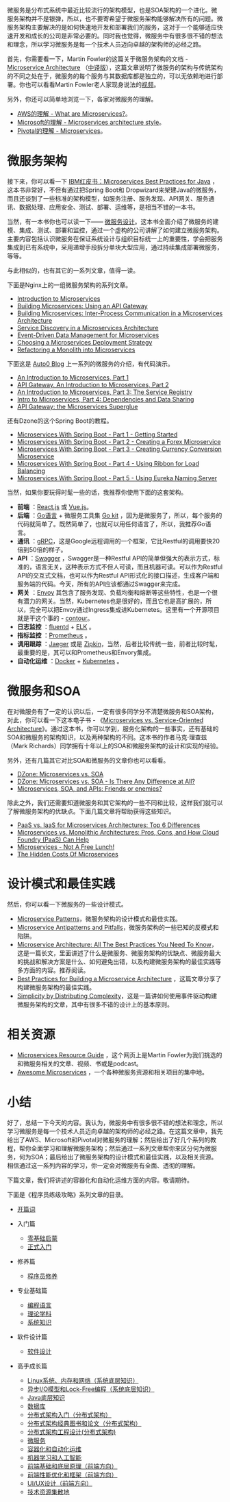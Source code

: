 微服务是分布式系统中最近比较流行的架构模型，也是SOA架构的一个进化。微服务架构并不是银弹，所以，也不要寄希望于微服务架构能够解决所有的问题。微服务架构主要解决的是如何快速地开发和部署我们的服务，这对于一个能够适应快速开发和成长的公司是非常必要的。同时我也觉得，微服务中有很多很不错的想法和理念，所以学习微服务是每一个技术人员迈向卓越的架构师的必经之路。

首先，你需要看一下，Martin Fowler的这篇关于微服务架构的文档 - [Microservice Architecture][] （[中译版][Link 1]），这篇文章说明了微服务的架构与传统架构的不同之处在于，微服务的每个服务与其数据库都是独立的，可以无依赖地进行部署。你也可以看看Martin Fowler老人家现身说法的[视频][Link 2]。

另外，你还可以简单地浏览一下，各家对微服务的理解。

 *  [AWS的理解 - What are Microservices?][AWS_ - What are Microservices]。
 *  [Microsoft的理解 - Microservices architecture style][Microsoft_ - Microservices architecture style]。
 *  [Pivotal的理解 - Microservices][Pivotal_ - Microservices]。

# 微服务架构

接下来，你可以看一下 [IBM红皮书：Microservices Best Practices for Java][IBM_Microservices Best Practices for Java] ，这本书非常好，不但有通过把Spring Boot和 Dropwizard来架建Java的微服务，而且还谈到了一些标准的架构模型，如服务注册、服务发现、API网关、服务通讯、数据处理、应用安全、测试、部署、运维等，是相当不错的一本书。

当然，有一本书你也可以读一下—— [微服务设计][Link 3]。这本书全面介绍了微服务的建模、集成、测试、部署和监控，通过一个虚构的公司讲解了如何建立微服务架构。主要内容包括认识微服务在保证系统设计与组织目标统一上的重要性，学会把服务集成到已有系统中，采用递增手段拆分单块大型应用，通过持续集成部署微服务，等等。

与此相似的，也有其它的一系列文章，值得一读。

下面是Nginx上的一组微服务架构的系列文章。

 *  [Introduction to Microservices][]
 *  [Building Microservices: Using an API Gateway][Building Microservices_ Using an API Gateway]
 *  [Building Microservices: Inter-Process Communication in a Microservices Architecture][Building Microservices_ Inter-Process Communication in a Microservices Architecture]
 *  [Service Discovery in a Microservices Architecture][]
 *  [Event-Driven Data Management for Microservices][]
 *  [Choosing a Microservices Deployment Strategy][]
 *  [Refactoring a Monolith into Microservices][]

下面这是 [Auto0 Blog][] 上一系列的微服务的介绍，有代码演示。

 *  [An Introduction to Microservices, Part 1][An Introduction to Microservices_ Part 1]
 *  [API Gateway. An Introduction to Microservices, Part 2][API Gateway. An Introduction to Microservices_ Part 2]
 *  [An Introduction to Microservices, Part 3: The Service Registry][An Introduction to Microservices_ Part 3_ The Service Registry]
 *  [Intro to Microservices, Part 4: Dependencies and Data Sharing][Intro to Microservices_ Part 4_ Dependencies and Data Sharing]
 *  [API Gateway: the Microservices Superglue][API Gateway_ the Microservices Superglue]

还有Dzone的这个Spring Boot的教程。

 *  [Microservices With Spring Boot - Part 1 - Getting Started][]
 *  [Microservices With Spring Boot - Part 2 - Creating a Forex Microservice][]
 *  [Microservices With Spring Boot - Part 3 - Creating Currency Conversion Microservice][]
 *  [Microservices With Spring Boot - Part 4 - Using Ribbon for Load Balancing][]
 *  [Microservices With Spring Boot - Part 5 - Using Eureka Naming Server][]

当然，如果你要玩得时髦一些的话，我推荐你使用下面的这套架构。

 *  **前端** ：[React.js][] 或 [Vue.js][]。
 *  **后端** ：[Go语言][Go] \+ 微服务工具集 [Go kit][] ，因为是微服务了，所以，每个服务的代码就简单了。既然简单了，也就可以用任何语言了，所以，我推荐Go语言。
 *  **通讯** ：[gRPC][]，这是Google远程调用的一个框架，它比Restful的调用要快20倍到50倍的样子。
 *  **API** ：[Swagger][] ，Swagger是一种Restful API的简单但强大的表示方式，标准的，语言无关，这种表示方式不但人可读，而且机器可读。可以作为Restful API的交互式文档，也可以作为Restful API形式化的接口描述，生成客户端和服务端的代码。今天，所有的API应该都通过Swagger来完成。
 *  **网关** ：[Envoy][] 其包含了服务发现、负载均衡和熔断等这些特性，也是一个很有潜力的网关。当然，Kubernetes也是很好的，而且它也是高扩展的，所以，完全可以把Envoy通过Ingress集成进Kubernetes。这里有一个开源项目就是干这个事的 - [contour][]。
 *  **日志监控** ：[fluentd][] \+ [ELK][] 。
 *  **指标监控** ：[Prometheus][] 。
 *  **调用跟踪** ：[Jaeger][] 或是 [Zipkin][]，当然，后者比较传统一些，前者比较时髦，最重要的是，其可以和Prometheus和Envory集成。
 *  **自动化运维** ：[Docker][] \+ [Kubernetes][] 。

# 微服务和SOA

在对微服务有了一定的认识以后，一定有很多同学分不清楚微服务和SOA架构，对此，你可以看一下这本电子书 - 《[Microservices vs. Service-Oriented Architecture][]》。通过这本书，你可以学到，服务化架构的一些事实，还有基础的SOA和微服务的架构知识，以及两种架构的不同。这本书的作者马克·理查兹（Mark Richards）同学拥有十年以上的SOA和微服务架构的设计和实现的经验。

另外，还有几篇其它对比SOA和微服务的文章你也可以看看。

 *  [DZone: Microservices vs. SOA][DZone_ Microservices vs. SOA]
 *  [DZone: Microservices vs. SOA - Is There Any Difference at All?][DZone_ Microservices vs. SOA - Is There Any Difference at All]
 *  [Microservices, SOA, and APIs: Friends or enemies?][Microservices_ SOA_ and APIs_ Friends or enemies]

除此之外，我们还需要知道微服务和其它架构的一些不同和比较，这样我们就可以了解微服务架构的优缺点。下面几篇文章将帮助获得这些知识。

 *  [PaaS vs. IaaS for Microservices Architectures: Top 6 Differences][PaaS vs. IaaS for Microservices Architectures_ Top 6 Differences]
 *  [Microservices vs. Monolithic Architectures: Pros, Cons, and How Cloud Foundry (PaaS) Can Help][Microservices vs. Monolithic Architectures_ Pros_ Cons_ and How Cloud Foundry _PaaS_ Can Help]
 *  [Microservices - Not A Free Lunch!][Microservices - Not A Free Lunch]
 *  [The Hidden Costs Of Microservices][]

# 设计模式和最佳实践

然后，你可以看一下微服务的一些设计模式。

 *  [Microservice Patterns][]，微服务架构的设计模式和最佳实践。
 *  [Microservice Antipatterns and Pitfalls][]，微服务架构的一些已知的反模式和陷阱。
 *  [Microservice Architecture: All The Best Practices You Need To Know][Microservice Architecture_ All The Best Practices You Need To Know]，这是一篇长文，里面讲述了什么是微服务、微服务架构的优缺点、微服务最大的挑战和解决方案是什么、如何避免出错，以及构建微服务架构的最佳实践等多方面的内容。推荐阅读。
 *  [Best Practices for Building a Microservice Architecture][] ，这篇文章分享了构建微服务架构的最佳实践。
 *  [Simplicity by Distributing Complexity][]，这是一篇讲如何使用事件驱动构建微服务架构的文章，其中有很多不错的设计上的基本原则。

# 相关资源

 *  [Microservices Resource Guide][] ，这个网页上是Martin Fowler为我们挑选的和微服务相关的文章、视频、书或是podcast。
 *  [Awesome Microservices][] ，一个各种微服务资源和相关项目的集中地。

# 小结

好了，总结一下今天的内容。我认为，微服务中有很多很不错的想法和理念，所以学习微服务是每一个技术人员迈向卓越的架构师的必经之路。在这篇文章中，我先给出了AWS、Microsoft和Pivotal对微服务的理解；然后给出了好几个系列的教程，帮你全面学习和理解微服务架构；然后通过一系列文章帮你来区分何为微服务，何为SOA；最后给出了微服务架构的设计模式和最佳实践，以及相关资源。相信通过这一系列内容的学习，你一定会对微服务有全面、透彻的理解。

下篇文章，我们将讲述的容器化和自动化运维方面的内容。敬请期待。

下面是《程序员练级攻略》系列文章的目录。

 *  [开篇词][Link 4]
 *  入门篇
    
     *  [零基础启蒙][Link 5]
     *  [正式入门][Link 6]
 *  修养篇
    
     *  [程序员修养][Link 7]
 *  专业基础篇
    
     *  [编程语言][Link 8]
     *  [理论学科][Link 9]
     *  [系统知识][Link 10]
 *  软件设计篇
    
     *  [软件设计][Link 11]
 *  高手成长篇
    
     *  [Linux系统、内存和网络（系统底层知识）][Linux]
     *  [异步I/O模型和Lock-Free编程（系统底层知识）][I_O_Lock-Free]
     *  [Java底层知识][Java]
     *  [数据库][Link 12]
     *  [分布式架构入门（分布式架构）][Link 13]
     *  [分布式架构经典图书和论文（分布式架构）][Link 14]
     *  [分布式架构工程设计(分布式架构)][Link 15]
     *  [微服务][Link 16]
     *  [容器化和自动化运维][Link 17]
     *  [机器学习和人工智能][Link 18]
     *  [前端基础和底层原理（前端方向）][Link 19]
     *  [前端性能优化和框架（前端方向）][Link 20]
     *  [UI/UX设计（前端方向）][UI_UX]
     *  [技术资源集散地][Link 21]


[Microservice Architecture]: http://martinfowler.com/articles/microservices.html
[Link 1]: https://blog.csdn.net/wurenhai/article/details/37659335
[Link 2]: https://www.youtube.com/watch?v=wgdBVIX9ifA
[AWS_ - What are Microservices]: https://aws.amazon.com/microservices/
[Microsoft_ - Microservices architecture style]: https://docs.microsoft.com/en-us/azure/architecture/guide/architecture-styles/microservices
[Pivotal_ - Microservices]: https://pivotal.io/microservices
[IBM_Microservices Best Practices for Java]: https://www.redbooks.ibm.com/redbooks/pdfs/sg248357.pdf
[Link 3]: https://book.douban.com/subject/26772677/
[Introduction to Microservices]: https://www.nginx.com/blog/introduction-to-microservices/
[Building Microservices_ Using an API Gateway]: https://www.nginx.com/blog/building-microservices-using-an-api-gateway/
[Building Microservices_ Inter-Process Communication in a Microservices Architecture]: https://www.nginx.com/blog/building-microservices-inter-process-communication/
[Service Discovery in a Microservices Architecture]: https://www.nginx.com/blog/service-discovery-in-a-microservices-architecture/
[Event-Driven Data Management for Microservices]: https://www.nginx.com/blog/event-driven-data-management-microservices/
[Choosing a Microservices Deployment Strategy]: https://www.nginx.com/blog/deploying-microservices/
[Refactoring a Monolith into Microservices]: https://www.nginx.com/blog/refactoring-a-monolith-into-microservices/
[Auto0 Blog]: https://auth0.com/blog/
[An Introduction to Microservices_ Part 1]: https://auth0.com/blog/an-introduction-to-microservices-part-1/
[API Gateway. An Introduction to Microservices_ Part 2]: https://auth0.com/blog/an-introduction-to-microservices-part-2-API-gateway/
[An Introduction to Microservices_ Part 3_ The Service Registry]: https://auth0.com/blog/an-introduction-to-microservices-part-3-the-service-registry/
[Intro to Microservices_ Part 4_ Dependencies and Data Sharing]: https://auth0.com/blog/introduction-to-microservices-part-4-dependencies/
[API Gateway_ the Microservices Superglue]: https://auth0.com/blog/apigateway-microservices-superglue/
[Microservices With Spring Boot - Part 1 - Getting Started]: https://dzone.com/articles/microservices-with-spring-boot-part-1-getting-star
[Microservices With Spring Boot - Part 2 - Creating a Forex Microservice]: https://dzone.com/articles/microservices-with-spring-boot-part-2-creating-a-f
[Microservices With Spring Boot - Part 3 - Creating Currency Conversion Microservice]: https://dzone.com/articles/microservices-with-spring-boot-part-3-creating-cur
[Microservices With Spring Boot - Part 4 - Using Ribbon for Load Balancing]: https://dzone.com/articles/microservices-with-spring-boot-part-4-using-ribbon
[Microservices With Spring Boot - Part 5 - Using Eureka Naming Server]: https://dzone.com/articles/microservices-with-spring-boot-part-5-using-eureka
[React.js]: https://reactjs.org/
[Vue.js]: https://vuejs.org/
[Go]: https://golang.org/
[Go kit]: https://gokit.io/
[gRPC]: https://grpc.io/
[Swagger]: https://swagger.io/
[Envoy]: https://envoyproxy.github.io/
[contour]: https://github.com/heptio/contour
[fluentd]: https://www.fluentd.org/
[ELK]: https://www.elastic.co/webinars/introduction-elk-stack
[Prometheus]: https://prometheus.io/
[Jaeger]: http://jaeger.readthedocs.io/en/latest/
[Zipkin]: http://zipkin.io/
[Docker]: https://docker.io/
[Kubernetes]: https://kubernetes.io/
[Microservices vs. Service-Oriented Architecture]: https://www.nginx.com/resources/library/microservices-vs-soa/
[DZone_ Microservices vs. SOA]: https://dzone.com/articles/microservices-vs-soa-2
[DZone_ Microservices vs. SOA - Is There Any Difference at All]: https://dzone.com/articles/microservices-vs-soa-is-there-any-difference-at-al
[Microservices_ SOA_ and APIs_ Friends or enemies]: https://www.ibm.com/developerworks/websphere/library/techarticles/1601_clark-trs/1601_clark.html
[PaaS vs. IaaS for Microservices Architectures_ Top 6 Differences]: http://blog.altoros.com/microservices-architectures-paas-vs-iaas-top-6-differences.html
[Microservices vs. Monolithic Architectures_ Pros_ Cons_ and How Cloud Foundry _PaaS_ Can Help]: https://www.slideshare.net/altoros/microservices-vs-monolithic-architectures-pros-and-cons
[Microservices - Not A Free Lunch]: http://highscalability.com/blog/2014/4/8/microservices-not-a-free-lunch.html
[The Hidden Costs Of Microservices]: https://www.stackbuilders.com/news/the-hidden-costs-of-microservices
[Microservice Patterns]: http://microservices.io/
[Microservice Antipatterns and Pitfalls]: https://www.oreilly.com/ideas/microservices-antipatterns-and-pitfalls
[Microservice Architecture_ All The Best Practices You Need To Know]: https://codingsans.com/blog/microservice-architecture-best-practices
[Best Practices for Building a Microservice Architecture]: https://www.vinaysahni.com/best-practices-for-building-a-microservice-architecture
[Simplicity by Distributing Complexity]: https://jobs.zalando.com/tech/blog/simplicity-by-distributing-complexity/
[Microservices Resource Guide]: http://martinfowler.com/microservices/
[Awesome Microservices]: https://github.com/mfornos/awesome-microservices/
[Link 4]: https://time.geekbang.org/column/article/8136
[Link 5]: https://time.geekbang.org/column/article/8216
[Link 6]: https://time.geekbang.org/column/article/8217
[Link 7]: https://time.geekbang.org/column/article/8700
[Link 8]: https://time.geekbang.org/column/article/8701
[Link 9]: https://time.geekbang.org/column/article/8887
[Link 10]: https://time.geekbang.org/column/article/8888
[Link 11]: https://time.geekbang.org/column/article/9369
[Linux]: https://time.geekbang.org/column/article/9759
[I_O_Lock-Free]: https://time.geekbang.org/column/article/9851
[Java]: https://time.geekbang.org/column/article/10216
[Link 12]: https://time.geekbang.org/column/article/10301
[Link 13]: https://time.geekbang.org/column/article/10603
[Link 14]: https://time.geekbang.org/column/article/10604
[Link 15]: https://time.geekbang.org/column/article/11232
[Link 16]: https://time.geekbang.org/column/article/11116
[Link 17]: https://time.geekbang.org/column/article/11665
[Link 18]: https://time.geekbang.org/column/article/11669
[Link 19]: https://time.geekbang.org/column/article/12271
[Link 20]: https://time.geekbang.org/column/article/12389
[UI_UX]: https://time.geekbang.org/column/article/12486
[Link 21]: https://time.geekbang.org/column/article/12561

